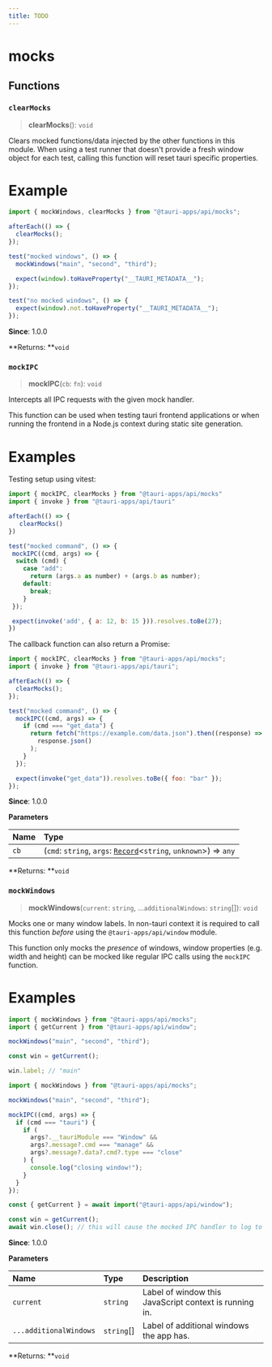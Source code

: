 ```yaml
---
title: TODO
---
```


# mocks

## Functions

### `clearMocks`

> **clearMocks**(): `void`

Clears mocked functions/data injected by the other functions in this module.
When using a test runner that doesn't provide a fresh window object for each test, calling this function will reset tauri specific properties.

# Example

```js
import { mockWindows, clearMocks } from "@tauri-apps/api/mocks";

afterEach(() => {
  clearMocks();
});

test("mocked windows", () => {
  mockWindows("main", "second", "third");

  expect(window).toHaveProperty("__TAURI_METADATA__");
});

test("no mocked windows", () => {
  expect(window).not.toHaveProperty("__TAURI_METADATA__");
});
```

**Since**: 1.0.0

**Returns: **`void`

### `mockIPC`

> **mockIPC**(`cb`: `fn`): `void`

Intercepts all IPC requests with the given mock handler.

This function can be used when testing tauri frontend applications or when running the frontend in a Node.js context during static site generation.

# Examples

Testing setup using vitest:

```js
import { mockIPC, clearMocks } from "@tauri-apps/api/mocks"
import { invoke } from "@tauri-apps/api/tauri"

afterEach(() => {
   clearMocks()
})

test("mocked command", () => {
 mockIPC((cmd, args) => {
  switch (cmd) {
    case "add":
      return (args.a as number) + (args.b as number);
    default:
      break;
    }
 });

 expect(invoke('add', { a: 12, b: 15 })).resolves.toBe(27);
})
```

The callback function can also return a Promise:

```js
import { mockIPC, clearMocks } from "@tauri-apps/api/mocks";
import { invoke } from "@tauri-apps/api/tauri";

afterEach(() => {
  clearMocks();
});

test("mocked command", () => {
  mockIPC((cmd, args) => {
    if (cmd === "get_data") {
      return fetch("https://example.com/data.json").then((response) =>
        response.json()
      );
    }
  });

  expect(invoke("get_data")).resolves.toBe({ foo: "bar" });
});
```

**Since**: 1.0.0

**Parameters**

| Name | Type                                                                                                                                                  |
| :--- | :---------------------------------------------------------------------------------------------------------------------------------------------------- |
| `cb` | (`cmd`: `string`, `args`: [`Record`](https://www.typescriptlang.org/docs/handbook/utility-types.html#recordkeys-type)<`string`, `unknown`\>) => `any` |

**Returns: **`void`

### `mockWindows`

> **mockWindows**(`current`: `string`, ...`additionalWindows`: `string`[]): `void`

Mocks one or many window labels.
In non-tauri context it is required to call this function _before_ using the `@tauri-apps/api/window` module.

This function only mocks the _presence_ of windows,
window properties (e.g. width and height) can be mocked like regular IPC calls using the `mockIPC` function.

# Examples

```js
import { mockWindows } from "@tauri-apps/api/mocks";
import { getCurrent } from "@tauri-apps/api/window";

mockWindows("main", "second", "third");

const win = getCurrent();

win.label; // "main"
```

```js
import { mockWindows } from "@tauri-apps/api/mocks";

mockWindows("main", "second", "third");

mockIPC((cmd, args) => {
  if (cmd === "tauri") {
    if (
      args?.__tauriModule === "Window" &&
      args?.message?.cmd === "manage" &&
      args?.message?.data?.cmd?.type === "close"
    ) {
      console.log("closing window!");
    }
  }
});

const { getCurrent } = await import("@tauri-apps/api/window");

const win = getCurrent();
await win.close(); // this will cause the mocked IPC handler to log to the console.
```

**Since**: 1.0.0

**Parameters**

| Name                   | Type       | Description                                            |
| :--------------------- | :--------- | :----------------------------------------------------- |
| `current`              | `string`   | Label of window this JavaScript context is running in. |
| `...additionalWindows` | `string`[] | Label of additional windows the app has.               |

**Returns: **`void`
